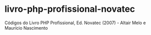 # livro-php-profissional-novatec
Códigos do Livro PHP Profissional, Ed. Novatec (2007) - Altair Melo e Maurício Nascimento
